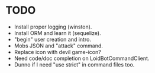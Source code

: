 
# TODO

* Install proper logging (winston).
* Install ORM and learn it (sequelize).
* "begin" user creation and intro.
* Mobs JSON and "attack" command.
* Replace icon with devil game-icon?
* Need code/doc completion on LoidBotCommandClient.
* Dunno if I need "use strict" in command files too.